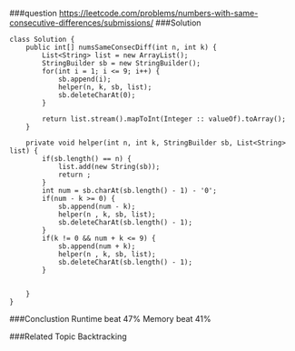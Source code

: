 ###question
https://leetcode.com/problems/numbers-with-same-consecutive-differences/submissions/
###Solution
```
class Solution {
    public int[] numsSameConsecDiff(int n, int k) {
        List<String> list = new ArrayList();
        StringBuilder sb = new StringBuilder();
        for(int i = 1; i <= 9; i++) {
            sb.append(i);
            helper(n, k, sb, list);
            sb.deleteCharAt(0);
        }
        
        return list.stream().mapToInt(Integer :: valueOf).toArray();
    }
    
    private void helper(int n, int k, StringBuilder sb, List<String> list) {
        if(sb.length() == n) {
            list.add(new String(sb));
            return ;
        }
        int num = sb.charAt(sb.length() - 1) - '0';
        if(num - k >= 0) {
            sb.append(num - k);
            helper(n , k, sb, list);
            sb.deleteCharAt(sb.length() - 1);
        }
        if(k != 0 && num + k <= 9) {
            sb.append(num + k);
            helper(n , k, sb, list);
            sb.deleteCharAt(sb.length() - 1);
        }
        
        
    }
}
```

###Conclustion
Runtime beat 47%
Memory beat 41%

###Related Topic
Backtracking